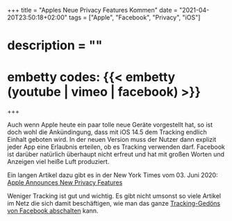 +++
title = "Apples Neue Privacy Features Kommen"
date = "2021-04-20T23:50:18+02:00"
tags = ["Apple", "Facebook", "Privacy", "iOS"]
# description = ""
# embetty codes: {{< embetty (youtube | vimeo | facebook) <id> >}} 
+++

Auch wenn Apple heute ein paar tolle neue Geräte vorgestellt hat, so ist doch wohl die Ankündingung, dass mit iOS 14.5 dem Tracking endlich Einhalt geboten wird. In der neuen Version muss der Nutzer dann explizit jeder App eine Erlaubnis erteilen, ob es Tracking verwenden darf. Facebook ist darüber natürlich überhaupt nicht erfreut und hat mit großen Worten und Anzeigen viel heiße Luft produziert. 

Ein langen Artikel dazu gibt es in der New York Times vom 03. Juni 2020: [Apple Announces New Privacy Features](https://www.nytimes.com/2020/06/23/technology/apple-announces-new-privacy-features.html) 

Weniger Tracking ist gut und wichtig. Es gibt nicht umsonst so viele Artikel im Netz die sich damit beschäftigen, wie man das ganze [Tracking-Gedöns von Facebook abschalten](https://www.consumerreports.org/privacy/how-facebook-tracks-you-even-when-youre-not-on-facebook/) kann.

<!--more-->

